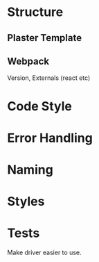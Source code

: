 # Structure 

## Plaster Template

## Webpack

Version, Externals (react etc)

# Code Style

# Error Handling

# Naming

# Styles

# Tests

Make driver easier to use. 



